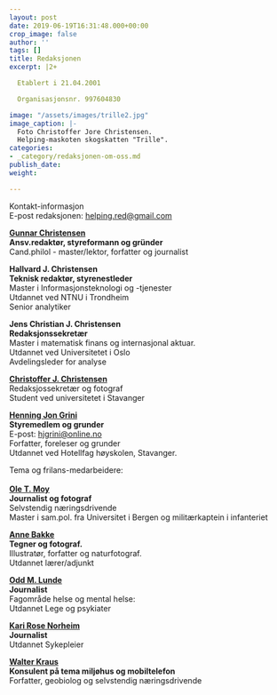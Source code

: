 ```yaml
---
layout: post
date: 2019-06-19T16:31:48.000+00:00
crop_image: false
author: ''
tags: []
title: Redaksjonen
excerpt: |2+

  Etablert i 21.04.2001

  Organisasjonsnr. 997604830

image: "/assets/images/trille2.jpg"
image_caption: |-
  Foto Christoffer Jore Christensen.
  Helping-maskoten skogskatten "Trille".
categories:
- _category/redaksjonen-om-oss.md
publish_date: 
weight: 

---
```

Kontakt-informasjon  
E-post redaksjonen: helping.red@gmail.com

[**Gunnar Christensen**](http://www.helping.no/gunnar.htm)  
**Ansv.redaktør, styreformann og gründer**  
Cand.philol - master/lektor, forfatter og journalist

**Hallvard J. Christensen**  
**Teknisk redaktør, styrenestleder**  
Master i Informasjonsteknologi og -tjenester  
Utdannet ved NTNU i Trondheim  
Senior analytiker

**Jens Christian J. Christensen**  
**Redaksjonssekretær**  
Master i matematisk finans og internasjonal aktuar.  
Utdannet ved Universitetet i Oslo  
Avdelingsleder for analyse

[**Christoffer J. Christensen**](http://www.helping.no/christoffer.htm)  
Redaksjossekretær og fotograf  
Student ved universitetet i Stavanger

[**Henning Jon Grini**](http://www.helping.no/henning.htm)  
**Styremedlem og grunder**  
E-post: [hjgrini@online.no](mailto:hjgrini@online.no)  
Forfatter, foreleser og grunder  
Utdannet ved Hotellfag høyskolen, Stavanger.

Tema og frilans-medarbeidere:  
[  
**Ole T. Moy**](http://www.helping.no/bat.ya.htm)  
**Journalist og fotograf**  
Selvstendig næringsdrivende  
Master i sam.pol. fra Universitet i Bergen og militærkaptein i infanteriet

[**Anne Bakke**](http://www.helping.no/ab.htm)  
**Tegner og fotograf.**  
Illustratør, forfatter og naturfotograf.  
Utdannet lærer/adjunkt

[**Odd M. Lunde**](http://www.helping.no/oddmlunde.htm)  
**Journalist**  
Fagområde helse og mental helse:  
Utdannet Lege og psykiater

[**Kari Rose Norheim**](http://www.helping.no/kari.htm)  
**Journalist**  
Utdannet Sykepleier

[**Walter Kraus**](https://spartacus.no/forfattere/walter-kraus)  
**Konsulent på tema miljøhus og mobiltelefon**  
Forfatter, geobiolog og selvstendig næringsdrivende